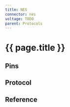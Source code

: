 ```yaml
---
title: NES
connector: nes
voltage: TODO
parent: Protocols
---
```


# {{ page.title }}

## Pins

## Protocol

## Reference
